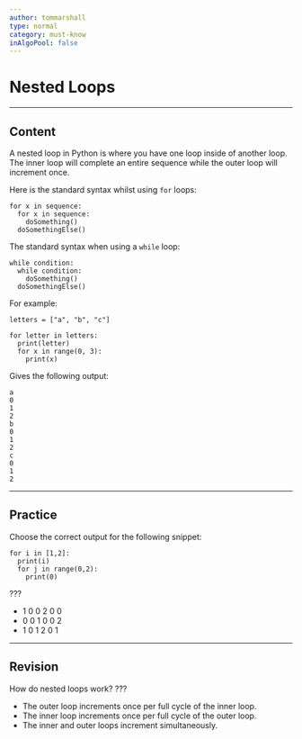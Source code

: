 ```yaml
---
author: tommarshall
type: normal
category: must-know
inAlgoPool: false
---
```


# Nested Loops


---

## Content

A nested loop in Python is where you have one loop inside of another loop. The inner loop will complete an entire sequence while the outer loop will increment once.

Here is the standard syntax whilst using `for` loops:

```plain-text
for x in sequence:
  for x in sequence:
    doSomething()
  doSomethingElse()
```

The standard syntax when using a `while` loop:

```plain-text
while condition:
  while condition:
    doSomething()
  doSomethingElse()
```

For example:

```plain-text
letters = ["a", "b", "c"]

for letter in letters:
  print(letter)
  for x in range(0, 3):
    print(x)
```

Gives the following output:

```plain-text
a
0
1
2
b
0
1
2
c
0
1
2
```


---

## Practice

Choose the correct output for the following snippet:

```plain-text
for i in [1,2]:
  print(i)
  for j in range(0,2):
    print(0)

```

???

- 1 0 0 2 0 0
- 0 0 1 0 0 2
- 1 0 1 2 0 1


---

## Revision

How do nested loops work?
???

- The outer loop increments once per full cycle of the inner loop.
- The inner loop increments once per full cycle of the outer loop.
- The inner and outer loops increment simultaneously.
